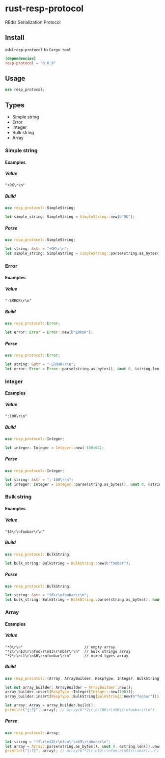 # rust-resp-protocol

REdis Serialization Protocol

## Install

add `resp-protocol` to `Cargo.toml`
``` toml
[dependencies]
resp-protocol = "0.0.9"
```

## Usage

``` rust
use resp_protocol;
```

## Types
* Simple string
* Error
* Integer
* Bulk string
* Array

### Simple string

#### Examples

##### Value

``` text
"+OK\r\n"
```

##### Build

``` rust
use resp_protocol::SimpleString;

let simple_string: SimpleString = SimpleString::new(b"OK");
```

##### Parse

``` rust
use resp_protocol::SimpleString;

let string: &str = "+OK\r\n";
let simple_string: SimpleString = SimpleString::parse(string.as_bytes(), &mut 0, &string.len()).unwrap();
```

### Error

#### Examples

##### Value

``` text
"-ERROR\r\n"
```

##### Build

``` rust
use resp_protocol::Error;

let error: Error = Error::new(b"ERROR");
```

##### Parse

``` rust
use resp_protocol::Error;

let string: &str = "-ERROR\r\n";
let error: Error = Error::parse(string.as_bytes(), &mut 0, &string.len()).unwrap();
```

### Integer

#### Examples

##### Value

``` text
":100\r\n"
```

##### Build

``` rust
use resp_protocol::Integer;

let integer: Integer = Integer::new(-100i64);
```

##### Parse

``` rust
use resp_protocol::Integer;

let string: &str = ":-100\r\n";
let integer: Integer = Integer::parse(string.as_bytes(), &mut 0, &string.len()).unwrap();
```

### Bulk string

#### Examples

##### Value

``` text
"$6\r\nfoobar\r\n"
```

##### Build

``` rust
use resp_protocol::BulkString;

let bulk_string: BulkString = BulkString::new(b"foobar");
```

##### Parse

``` rust
use resp_protocol::BulkString;

let string: &str = "$6\r\nfoobar\r\n";
let bulk_string: BulkString = BulkString::parse(string.as_bytes(), &mut 0, &string.len()).unwrap();
```

### Array

#### Examples

##### Value

``` text
"*0\r\n"                            // empty array
"*2\r\n$3\r\nfoo\r\n$3\r\nbar\r\n"  // bulk strings array
"*2\r\n:1\r\n$6\r\nfoobar\r\n"      // mixed types array
```

##### Build

``` rust
use resp_procotol::{Array, ArrayBuilder, RespType, Integer, BulkString};

let mut array_builder: ArrayBuilder = ArrayBuilder::new();
array_builder.insert(RespType::Integer(Integer::new(100)));
array_builder.insert(RespType::BulkString(BulkString::new(b"foobar")));

let array: Array = array_builder.build();
println!("{:?}", array); // Array(b"*2\r\n:100\r\n$6\r\nfoobar\r\n")
```

##### Parse

``` rust
use resp_protocol::Array;

let string = "*2\r\n$3\r\nfoo\r\n$3\r\nbar\r\n";
let array = Array::parse(string.as_bytes(), &mut 0, &string.len()).unwrap();
println!("{:?}", array); // Array(b"*2\r\n$3\r\nfoo\r\n$3\r\nbar\r\n")
```